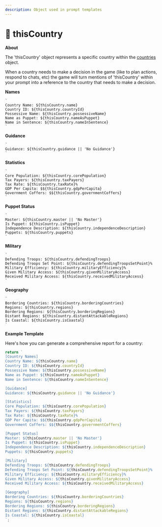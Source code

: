 ```yaml
---
description: Object used in prompt templates
---
```


# 🧩 thisCountry

**About**

The 'thisCountry' object represents a specific country within the [countries](countries.md) object.&#x20;

When a country needs to make a decision in the game (like to plan actions, respond to chats, etc) the game will turn mentions of 'thisCountry' within your prompt into a reference to the country that needs to make a decision.  &#x20;

**Names**

```tsx
`
Country Name: ${thisCountry.name}
Country ID: ${thisCountry.countryId}
Possessive Name: ${thisCountry.possessiveName}
Name as Puppet: ${thisCountry.nameAsPuppet}
Name in Sentence: ${thisCountry.nameInSentence}
`
```

**Guidance**

```tsx
`
Guidance: ${thisCountry.guidance || 'No Guidance'}
`
```

**Statistics**

```tsx
`
Core Population: ${thisCountry.corePopulation}
Tax Payers: ${thisCountry.taxPayers}
Tax Rate: ${thisCountry.taxRate}%
GDP Per Capita: $${thisCountry.gdpPerCapita}
Government Coffers: $${thisCountry.governmentCoffers}
`
```

**Puppet Status**

```tsx
`
Master: ${thisCountry.master || 'No Master'}
Is Puppet: ${thisCountry.isPuppet}
Independence Description: ${thisCountry.independenceDescription}
Puppets: ${thisCountry.puppets}
`
```

**Military**

```tsx
`
Defending Troops: ${thisCountry.defendingTroops}
Defending Troops Set Point: ${thisCountry.defendingTroopsSetPoint}%
Military Efficiency: ${thisCountry.militaryEfficiency}%
Given Military Access: ${thisCountry.givenMilitaryAccess}
Received Military Access: ${thisCountry.receivedMilitaryAccess}
`
```

**Geography**

```tsx
`
Bordering Countries: ${thisCountry.borderingCountries}
Regions: ${thisCountry.regions}
Bordering Regions: ${thisCountry.borderingRegions}
Distant Regions: ${thisCountry.distantAttackableRegions}
Is Coastal: ${thisCountry.isCoastal}
`
```

**Example Template**

Here's how you can generate a comprehensive report for a country:

```javascript
return `
[Country Names]
Country Name: ${thisCountry.name}
Country ID: ${thisCountry.countryId}
Possessive Name: ${thisCountry.possessiveName}
Name as Puppet: ${thisCountry.nameAsPuppet}
Name in Sentence: ${thisCountry.nameInSentence}

[Guidance]
Guidance: ${thisCountry.guidance || 'No Guidance'}

[Statistics]
Core Population: ${thisCountry.corePopulation}
Tax Payers: ${thisCountry.taxPayers}
Tax Rate: ${thisCountry.taxRate}%
GDP Per Capita: $${thisCountry.gdpPerCapita}
Government Coffers: $${thisCountry.governmentCoffers}

[Puppet Status]
Master: ${thisCountry.master || 'No Master'}
Is Puppet: ${thisCountry.isPuppet}
Independence Description: ${thisCountry.independenceDescription}
Puppets: ${thisCountry.puppets}

[Military]
Defending Troops: ${thisCountry.defendingTroops}
Defending Troops Set Point: ${thisCountry.defendingTroopsSetPoint}%
Military Efficiency: ${thisCountry.militaryEfficiency}%
Given Military Access: ${thisCountry.givenMilitaryAccess}
Received Military Access: ${thisCountry.receivedMilitaryAccess}

[Geography]
Bordering Countries: ${thisCountry.borderingCountries}
Regions: ${thisCountry.regions}
Bordering Regions: ${thisCountry.borderingRegions}
Distant Regions: ${thisCountry.distantAttackableRegions}
Is Coastal: ${thisCountry.isCoastal}
`;

```
